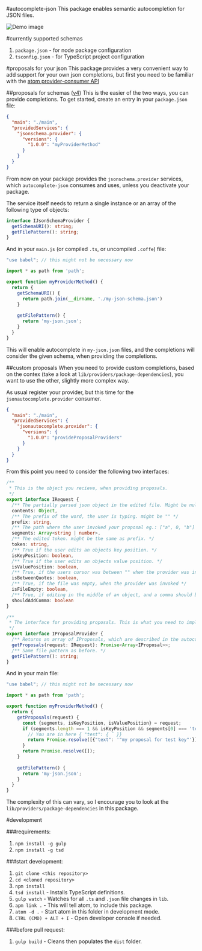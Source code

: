 #autocomplete-json
This package enables semantic autocompletion for JSON files.

![Demo image](https://cloud.githubusercontent.com/assets/3879181/12522353/700e3c9c-c150-11e5-9a99-eae9d6fddce1.gif "Demo")

#currently supported schemas

1. `package.json` - for node package configuration
2. `tsconfig.json` - for TypeScript project configuration

#proposals for your json
This package provides a very convenient way to add support for your own json completions, but
first you need to be familiar with the [atom provider-consumer API](https://atom.io/docs/v1.0.4/behind-atom-interacting-with-packages-via-services)

##proposals for schemas ([v4](http://json-schema.org/documentation.html))
This is the easier of the two ways, you can provide completions. To get started, create an entry in your `package.json` file:
```json
{
  "main": "./main",
  "providedServices": {
    "jsonschema.provider": {
      "versions": {
        "1.0.0": "myProviderMethod"
      }
    }
  }
}
```
From now on your package provides the `jsonschema.provider` services, which `autocomplete-json` consumes and uses, unless you deactivate your package.

The service itself needs to return a single instance or an array of the following type of objects:

```ts
interface IJsonSchemaProvider {
  getSchemaURI(): string;
  getFilePattern(): string;
}
```

And in your `main.js` (or compiled `.ts`, or uncompiled `.coffe`) file:

```js
"use babel"; // this might not be necessary now

import * as path from 'path';

export function myProviderMethod() {
  return {
    getSchemaURI() {
      return path.join(__dirname, './my-json-schema.json')
    }
    
    getFilePattern() {
      return 'my-json.json';
    }
  }
}
```

This will enable autocomplete in `my-json.json` files, and the completions will consider the given schema, when providing the completions.

##custom proposals
When you need to provide custom completions, based on the contex (take a look at `lib/providers/package-dependencies`), you want to use the other, slightly more complex way.

As usual register your provider, but this time for the `jsonautocomplete.provider` consumer.

```json
{
  "main": "./main",
  "providedServices": {
    "jsonautocomplete.provider": {
      "versions": {
        "1.0.0": "provideProposalProviders"
      }
    }
  }
}
```

From this point you need to consider the following two interfaces:

```ts
/**
 * This is the object you recieve, when providing proposals. 
 */
export interface IRequest {
  /** The partially parsed json object in the edited file. Might be null */
  contents: Object,
  /** The prefix of the word, the user is typing. might be "" */
  prefix: string,
  /** The path where the user invoked your proposal eg.: ["a", 0, "b"] -> { "a": [ {"b": ˇ } ]} */
  segments: Array<string | number>,
  /** The edited token. might be the same as prefix. */
  token: string,
  /** True if the user edits an objects key position. */
  isKeyPosition: boolean,
  /** True if the user edits an objects value position. */
  isValuePosition: boolean,
  /** True, if the users cursor was between "" when the provider was invoked. */
  isBetweenQuotes: boolean,
  /** True, if the file was empty, when the provider was invoked */
  isFileEmpty: boolean,
  /** True, if editing in the middle of an object, and a comma should be added. */
  shouldAddComma: boolean
}

/**
 * The interface for providing proposals. This is what you need to implement. 
 */
export interface IProposalProvider {
  /** Returns an array of IProposals, which are described in the autocomplete plus package. */
  getProposals(request: IRequest): Promise<Array<IProposal>>;
  /** Same file pattern as before. */
  getFilePattern(): string;
}
```

And in your main file:

```js
"use babel"; // this might not be necessary now

import * as path from 'path';

export function myProviderMethod() {
  return {
    getProposals(request) {
      const {segments, isKeyPosition, isValuePosition} = request;
      if (segments.length === 1 && isKeyPosition && segments[0] === 'test') {
        // You are in here { "test": { ˇ }}
        return Promise.resolve([{"text": '"my proposal for test key"'}])
      }
      return Promise.resolve([]);
    }
    
    getFilePattern() {
      return 'my-json.json';
    }
  }
}
```

The complexity of this can vary, so I encourage you to look at the `lib/providers/package-dependencies` in this package.

#development

###requirements:

1. `npm install -g gulp`
2. `npm install -g tsd`

###start development:

1. `git clone <this repository>`
2. `cd <cloned repository>`
3. `npm install`
4. `tsd install` - Installs TypeScript definitions.
5. `gulp watch` - Watches for all `.ts` and `.json` file changes in `lib`.
6. `apm link .` - This will tell atom, to include this package.
7. `atom -d .` - Start atom in this folder in development mode.
8. `CTRL (CMD) + ALT + I` - Open developer console if needed.

###before pull request:

1. `gulp build` - Cleans then populates the `dist` folder.
